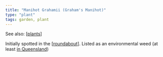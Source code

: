 ```yaml
---
title: "Manihot Grahamii (Graham's Manihot)"
type: "plant"
tags: garden, plant
---
```


See also: [[plants]]

Initially spotted in the [[roundabout]]. Listed as an environmental weed (at least [in Queensland](https://apps.des.qld.gov.au/species-search/details/?id=6732))

[//begin]: # "Autogenerated link references for markdown compatibility"
[plants]: plants "Plants"
[roundabout]: ../roundabout "Roundabout"
[//end]: # "Autogenerated link references"